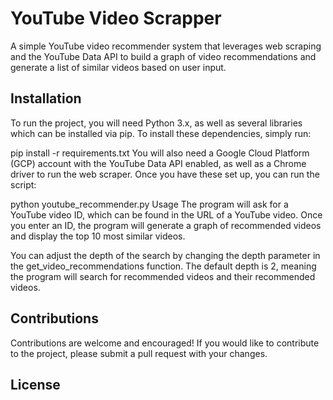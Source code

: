 # YouTube Video Scrapper
A simple YouTube video recommender system that leverages web scraping and the YouTube Data API to build a graph of video recommendations and generate a list of similar videos based on user input.

## Installation
To run the project, you will need Python 3.x, as well as several libraries which can be installed via pip. To install these dependencies, simply run:

pip install -r requirements.txt
You will also need a Google Cloud Platform (GCP) account with the YouTube Data API enabled, as well as a Chrome driver to run the web scraper. Once you have these set up, you can run the script:

python youtube_recommender.py
Usage
The program will ask for a YouTube video ID, which can be found in the URL of a YouTube video. Once you enter an ID, the program will generate a graph of recommended videos and display the top 10 most similar videos.

You can adjust the depth of the search by changing the depth parameter in the get_video_recommendations function. The default depth is 2, meaning the program will search for recommended videos and their recommended videos.

## Contributions
Contributions are welcome and encouraged! If you would like to contribute to the project, please submit a pull request with your changes.

## License

